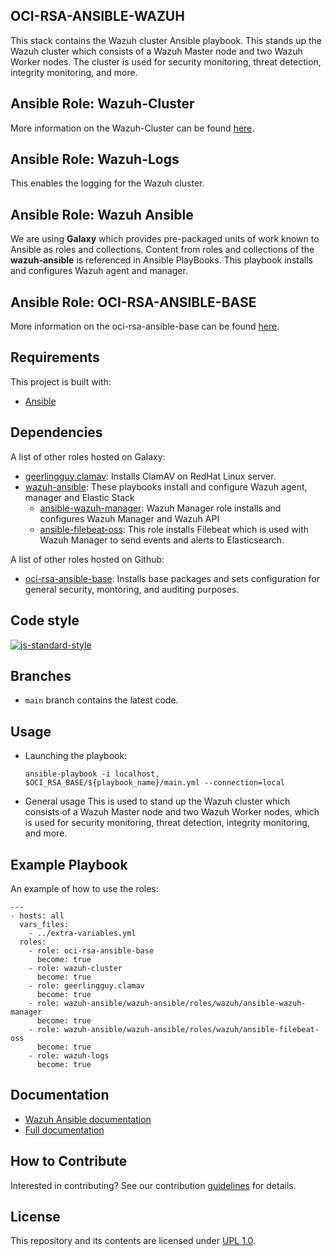 ## OCI-RSA-ANSIBLE-WAZUH
This stack contains the Wazuh cluster Ansible playbook. This stands up the Wazuh cluster which consists of a Wazuh 
Master node and two Wazuh Worker nodes. The cluster is used for security monitoring, threat detection, integrity monitoring, 
and more.

## Ansible Role: Wazuh-Cluster
More information on the Wazuh-Cluster can be found [here](/wazuh-cluster/README.md).

## Ansible Role: Wazuh-Logs
This enables the logging for the Wazuh cluster.

## Ansible Role: Wazuh Ansible
We are using <b>Galaxy</b> which provides pre-packaged units of work known to Ansible as roles and collections. Content from 
roles and collections of the <b>wazuh-ansible</b> is referenced in Ansible PlayBooks. This playbook installs and 
configures Wazuh agent and manager.

## Ansible Role: OCI-RSA-ANSIBLE-BASE
More information on the oci-rsa-ansible-base can be found [here](https://bitbucket.oci.oraclecorp.com/projects/RSA/repos/oci-rsa-ansible-base).

## Requirements

This project is built with:
- [Ansible](https://documentation.wazuh.com/current/deploying-with-ansible/index.html) 

Dependencies
------------

A list of other roles hosted on Galaxy:
* [geerlingguy.clamav](https://github.com/geerlingguy/ansible-role-clamav): Installs ClamAV on RedHat Linux server.
* [wazuh-ansible](https://github.com/wazuh/wazuh-ansible): These playbooks install and configure Wazuh agent, manager and 
  Elastic Stack
  - [ansible-wazuh-manager](https://github.com/wazuh/wazuh-ansible/tree/master/roles/wazuh/ansible-wazuh-manager): Wazuh
    Manager role installs and configures Wazuh Manager and Wazuh API
  - [ansible-filebeat-oss](https://github.com/wazuh/wazuh-ansible/tree/master/roles/wazuh/ansible-filebeat-oss): This role 
    installs Filebeat which is used with Wazuh Manager to send events and alerts to Elasticsearch.

A list of other roles hosted on Github:
* [oci-rsa-ansible-base](https://bitbucket.oci.oraclecorp.com/projects/RSA/repos/oci-rsa-ansible-base): Installs base 
  packages and sets configuration for general security, montoring, and auditing purposes.
    

## Code style


[![js-standard-style](https://img.shields.io/badge/code%20style-standard-brightgreen.svg?style=flat)](https://github.com/oracle-quickstart)
 

## Branches
* `main` branch contains the latest code.


## Usage
* Launching the playbook:
    ```
    ansible-playbook -i localhost, $OCI_RSA_BASE/${playbook_name}/main.yml --connection=local 
    ```
* General usage
This is used to stand up the Wazuh cluster which consists of a Wazuh Master node and two Wazuh Worker nodes, which is 
used for security monitoring, threat detection, integrity monitoring, and more.
  


Example Playbook
----------------

An example of how to use the roles:

    ---
    - hosts: all
      vars_files:
        - ../extra-variables.yml
      roles: 
        - role: oci-rsa-ansible-base
          become: true
        - role: wazuh-cluster
          become: true
        - role: geerlingguy.clamav
          become: true
        - role: wazuh-ansible/wazuh-ansible/roles/wazuh/ansible-wazuh-manager
          become: true
        - role: wazuh-ansible/wazuh-ansible/roles/wazuh/ansible-filebeat-oss
          become: true
        - role: wazuh-logs
          become: true

## Documentation

* [Wazuh Ansible documentation](https://documentation.wazuh.com/current/deploying-with-ansible/index.html)
* [Full documentation](http://documentation.wazuh.com)

## How to Contribute
Interested in contributing?  See our contribution [guidelines](CONTRIBUTE.md) for details.

## License
This repository and its contents are licensed under [UPL 1.0](https://opensource.org/licenses/UPL).